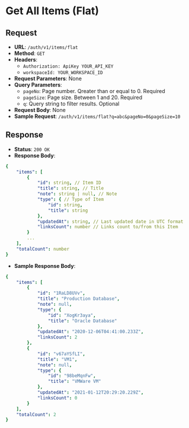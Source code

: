 # Get All Items (Flat)

## Request
* **URL**: `/auth/v1/items/flat`
* **Method**: `GET`
* **Headers**:
    * `Authorization: ApiKey YOUR_API_KEY`
    * `workspaceId: YOUR_WORKSPACE_ID`
* **Request Parameters**: None
* **Query Parameters**:
    * `pageNo`: Page number. Qreater than or equal to 0. Required
    * `pageSize`: Page size. Between 1 and 20. Required
    * `q`: Query string to filter results. Optional
* **Request Body**: None
* **Sample Request**: `/auth/v1/items/flat?q=abc&pageNo=0&pageSize=10`

## Response
* **Status**: `200 OK`
* **Response Body**:

```yaml
{
    "items": [
        {
            "id": string, // Item ID
            "title": string, // Title
            "note": string | null, // Note
            "type": { // Type of Item
                "id": string,
                "title": string
            },
            "updatedAt": string, // Last updated date in UTC format
            "linksCount": number // Links count to/from this Item
        }
        ...
    ],
    "totalCount": number
}
```

* **Sample Response Body**:

```yaml
{
    "items": [
        {
            "id": "1RaLD8UVv",
            "title": "Production Database",
            "note": null,
            "type": {
                "id": "XogKr3aya",
                "title": "Oracle Database"
            },
            "updatedAt": "2020-12-06T04:41:00.233Z",
            "linksCount": 2
        },
        {
            "id": "v67aYSfLI",
            "title": "VM1",
            "note": null,
            "type": {
                "id": "98beMqnFw",
                "title": "VMWare VM"
            },
            "updatedAt": "2021-01-12T20:29:20.229Z",
            "linksCount": 0
        }
    ],
    "totalCount": 2
}
```

